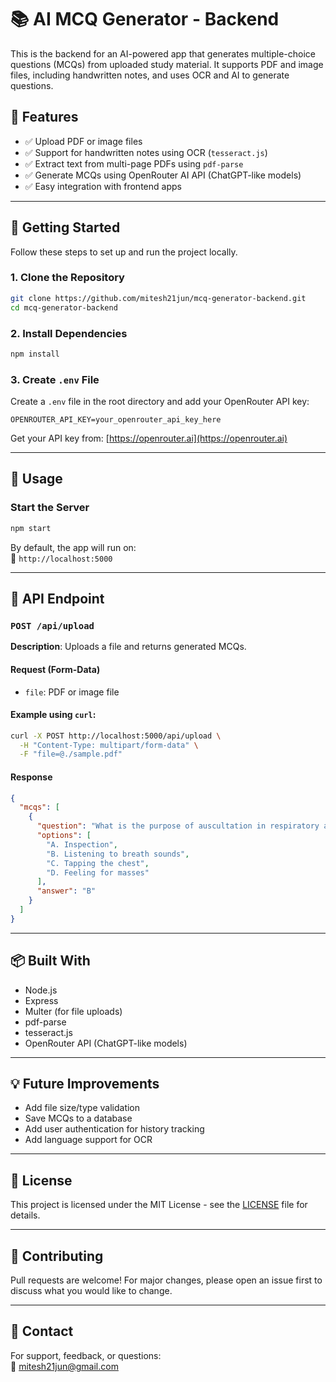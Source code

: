 # 📚 AI MCQ Generator - Backend

This is the backend for an AI-powered app that generates multiple-choice questions (MCQs) from uploaded study material. It supports PDF and image files, including handwritten notes, and uses OCR and AI to generate questions.

## 🔧 Features

- ✅ Upload PDF or image files
- ✅ Support for handwritten notes using OCR (`tesseract.js`)
- ✅ Extract text from multi-page PDFs using `pdf-parse`
- ✅ Generate MCQs using OpenRouter AI API (ChatGPT-like models)
- ✅ Easy integration with frontend apps

---

## 🚀 Getting Started

Follow these steps to set up and run the project locally.

### 1. Clone the Repository

```bash
git clone https://github.com/mitesh21jun/mcq-generator-backend.git
cd mcq-generator-backend
```

### 2. Install Dependencies

```bash
npm install
```

### 3. Create `.env` File

Create a `.env` file in the root directory and add your OpenRouter API key:

```env
OPENROUTER_API_KEY=your_openrouter_api_key_here
```

Get your API key from: [https://openrouter.ai](https://openrouter.ai)

---

## 🧪 Usage

### Start the Server

```bash
npm start
```

By default, the app will run on:  
📍 `http://localhost:5000`

---

## 📄 API Endpoint

### `POST /api/upload`

**Description**: Uploads a file and returns generated MCQs.

#### Request (Form-Data)

- `file`: PDF or image file

#### Example using `curl`:

```bash
curl -X POST http://localhost:5000/api/upload \
  -H "Content-Type: multipart/form-data" \
  -F "file=@./sample.pdf"
```

#### Response

```json
{
  "mcqs": [
    {
      "question": "What is the purpose of auscultation in respiratory assessment?",
      "options": [
        "A. Inspection",
        "B. Listening to breath sounds",
        "C. Tapping the chest",
        "D. Feeling for masses"
      ],
      "answer": "B"
    }
  ]
}
```

---

## 📦 Built With

- Node.js
- Express
- Multer (for file uploads)
- pdf-parse
- tesseract.js
- OpenRouter API (ChatGPT-like models)

---

## 💡 Future Improvements

- Add file size/type validation
- Save MCQs to a database
- Add user authentication for history tracking
- Add language support for OCR

---

## 📄 License

This project is licensed under the MIT License - see the [LICENSE](LICENSE) file for details.

---

## 🤝 Contributing

Pull requests are welcome! For major changes, please open an issue first to discuss what you would like to change.

---

## 🤛 Contact

For support, feedback, or questions:  
📧 mitesh21jun@gmail.com

